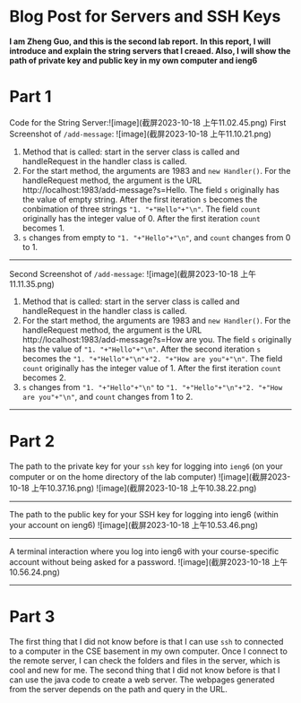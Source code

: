 # Blog Post for Servers and SSH Keys 
**I am Zheng Guo, and this is the second lab report.**
**In this report, I will introduce and explain the string servers that I creaed. Also, I will show the path of private key and public key in my own computer and ieng6**
# Part 1
Code for the String Server:![image](截屏2023-10-18 上午11.02.45.png)
First Screenshot of `/add-message`: ![image](截屏2023-10-18 上午11.10.21.png)
1. Method that is called: start in the server class is called and handleRequest in the handler class is called.
2. For the start method, the arguments are 1983 and `new Handler()`. For the handleRequest method, the argument is the URL http://localhost:1983/add-message?s=Hello. The field `s` originally has the value of empty string. After the first iteration `s` becomes the conbimation of three strings `"1. "+"Hello"+"\n"`. The field `count` originally has the integer value of 0. After the first iteration `count` becomes 1.
3. `s` changes from empty to `"1. "+"Hello"+"\n"`, and `count` changes from 0 to 1.

---
Second Screenshot of `/add-message`: ![image](截屏2023-10-18 上午11.11.35.png)
1. Method that is called: start in the server class is called and handleRequest in the handler class is called.
2. For the start method, the arguments are 1983 and `new Handler()`. For the handleRequest method, the argument is the URL http://localhost:1983/add-message?s=How are you. The field `s` originally has the value of `"1. "+"Hello"+"\n"`. After the second iteration `s` becomes the `"1. "+"Hello"+"\n"+"2. "+"How are you"+"\n"`. The field `count` originally has the integer value of 1. After the first iteration `count` becomes 2.
3. `s` changes from `"1. "+"Hello"+"\n"` to `"1. "+"Hello"+"\n"+"2. "+"How are you"+"\n"`, and `count` changes from 1 to 2.

---
# Part 2
The path to the private key for your `ssh` key for logging into `ieng6` (on your computer or on the home directory of the lab computer)
![image](截屏2023-10-18 上午10.37.16.png)
![image](截屏2023-10-18 上午10.38.22.png)

---
The path to the public key for your SSH key for logging into ieng6 (within your account on ieng6)
![image](截屏2023-10-18 上午10.53.46.png)

---
A terminal interaction where you log into ieng6 with your course-specific account without being asked for a password.
![image](截屏2023-10-18 上午10.56.24.png)

---
# Part 3
The first thing that I did not know before is that I can use `ssh` to connected to a computer in the CSE basement in my own computer. Once I connect to the remote server, I can check the folders and files in the server, which is cool and new for me. 
The second thing that I did not know before is that I can use the java code to create a web server. The webpages generated from the server depends on the path and query in the URL.
